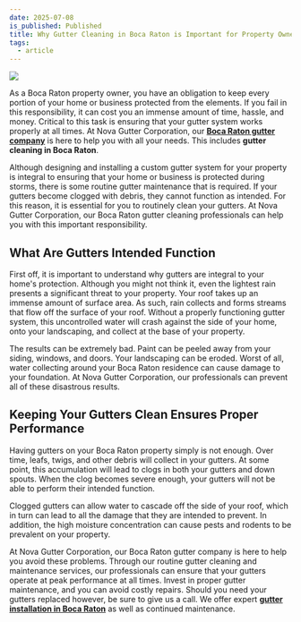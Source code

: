 ```yaml
---
date: 2025-07-08
is_published: Published
title: Why Gutter Cleaning in Boca Raton is Important for Property Owners
tags:
  - article
---
```

![](/media/tips-gutter-cleaning-boca-raton-fl.jpg)

As a Boca Raton property owner, you have an obligation to keep every portion of your home or business protected from the elements. If you fail in this responsibility, it can cost you an immense amount of time, hassle, and money. Critical to this task is ensuring that your gutter system works properly at all times. At Nova Gutter Corporation, our [**Boca Raton gutter company**](https://www.novagutter.com/) is here to help you with all your needs. This includes **gutter cleaning in Boca Raton**.

Although designing and installing a custom gutter system for your property is integral to ensuring that your home or business is protected during storms, there is some routine gutter maintenance that is required. If your gutters become clogged with debris, they cannot function as intended. For this reason, it is essential for you to routinely clean your gutters. At Nova Gutter Corporation, our Boca Raton gutter cleaning professionals can help you with this important responsibility.

## What Are Gutters Intended Function

First off, it is important to understand why gutters are integral to your home's protection. Although you might not think it, even the lightest rain presents a significant threat to your property. Your roof takes up an immense amount of surface area. As such, rain collects and forms streams that flow off the surface of your roof. Without a properly functioning gutter system, this uncontrolled water will crash against the side of your home, onto your landscaping, and collect at the base of your property.

The results can be extremely bad. Paint can be peeled away from your siding, windows, and doors. Your landscaping can be eroded. Worst of all, water collecting around your Boca Raton residence can cause damage to your foundation. At Nova Gutter Corporation, our professionals can prevent all of these disastrous results.

## Keeping Your Gutters Clean Ensures Proper Performance

Having gutters on your Boca Raton property simply is not enough. Over time, leafs, twigs, and other debris will collect in your gutters. At some point, this accumulation will lead to clogs in both your gutters and down spouts. When the clog becomes severe enough, your gutters will not be able to perform their intended function.

Clogged gutters can allow water to cascade off the side of your roof, which in turn can lead to all the damage that they are intended to prevent. In addition, the high moisture concentration can cause pests and rodents to be prevalent on your property.

At Nova Gutter Corporation, our Boca Raton gutter company is here to help you avoid these problems. Through our routine gutter cleaning and maintenance services, our professionals can ensure that your gutters operate at peak performance at all times. Invest in proper gutter maintenance, and you can avoid costly repairs. Should you need your gutters replaced however, be sure to give us a call. We offer expert [**gutter installation in Boca Raton**](https://www.novagutter.com/gutter-installation-boca-raton-fl.php) as well as continued maintenance.